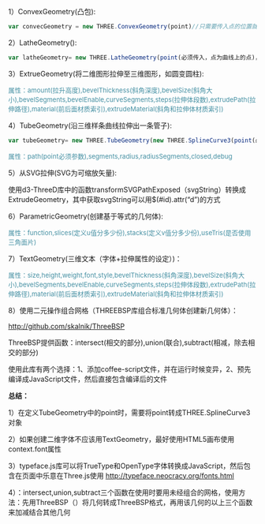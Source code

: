 1）ConvexGeometry(凸包):

```js
var convecGeometry = new THREE.ConvexGeometry(point)//只需要传入点的位置就可以构造
```

2）LatheGeometry():

```js
var latheGeometry= new THREE.LatheGeometry(point(必须传入，点为曲线上的点)，segemnts,phiStart,phiLength)
```

3）ExtrueGeometry(将二维图形拉伸至三维图形，如圆变圆柱):

<font color="#4590a3" size="2px">属性：amount(拉升高度),bevelThickness(斜角深度),bevelSize(斜角大小),bevelSegments,bevelEnable,curveSegments,steps(拉伸体段数),extrudePath(拉伸路径),material(前后面材质索引),extrudeMaterial(斜角和拉伸体材质索引)</font>

4）TubeGeometry(沿三维样条曲线拉伸出一条管子):

```js
var tubeGeometry= new THREE.TubeGeometry(new THREE.SplineCurve3(point(必须传入，点为路径点))，segemnts,radius,radiusSegements,closed)
```

<font color="#4590a3" size="2px">属性：path(point必须参数),segments,radius,radiusSegments,closed,debug</font>

5）从SVG拉伸(SVG为可缩放矢量):

使用d3-ThreeD库中的函数transformSVGPathExposed（svgString）转换成ExtrudeGeometry，其中获取svgString可以用$(\#id).attr(“d”)的方式

6）ParametricGeometry(创建基于等式的几何体):

<font color="#4590a3" size="2px">属性：function,slices(定义u值分多少份),stacks(定义v值分多少份),useTris(是否使用三角面片)</font>

7）TextGeometry(三维文本（字体+拉伸属性的设定）)：

<font color="#4590a3" size="2px">属性：size,height,weight,font,style,bevelThickness(斜角深度),bevelSize(斜角大小),bevelSegments,bevelEnable,curveSegments,steps(拉伸体段数),extrudePath(拉伸路径),material(前后面材质索引),extrudeMaterial(斜角和拉伸体材质索引)</font>

8）使用二元操作组合网格（THREEBSP库组合标准几何体创建新几何体）：

<http://github.com/skalnik/ThreeBSP>

ThreeBSP提供函数：intersect(相交的部分),union(联合),subtract(相减，除去相交的部分)

使用此库有两个选择：1、添加coffee-script文件，并在运行时候变异，2、预先编译成JavaScript文件，然后直接包含编译后的文件



**总结：**

1）在定义TubeGeometry中的point时，需要将point转成THREE.SplineCurve3对象

2）如果创建二维字体不应该用TextGeometry，最好使用HTML5画布使用context.font属性

3）typeface.js库可以将TrueType和OpenType字体转换成JavaScript，然后包含在页面中乐意在Three.js使用
<http://typeface.neocracy.org/fonts.html>

4）：intersect,union,subtract三个函数在使用时要用未经组合的网格，使用方法：先用ThreeBSP（）将几何转成ThreeBSP格式，再用该几何的以上三个函数来加减结合其他几何





































